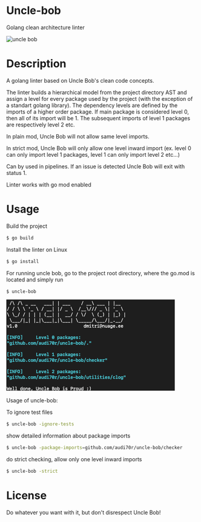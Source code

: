 # Uncle-bob
Golang clean architecture linter

![uncle bob](https://miro.medium.com/max/1400/1*nky1uZpFvkELX3RRC8tQSw.jpeg)

# Description

A golang linter based on Uncle Bob's clean code concepts.

The linter builds a hierarchical model from the project directory AST and assign a level for every 
package used by the project (with the exception of a standart golang library). The dependency 
levels are defined by the imports of a higher order package. If main package is considered level 0, then
all of its import will be 1. The subsequent imports of level 1 packages are respectively level 2 etc.

In plain mod, Uncle Bob will not allow same level imports.

In strict mod, Uncle Bob will only allow one level inward import (ex. level 0 can only import level 1 packages, level 1 can only import level 2 etc...)

Can by used in pipelines. If an issue is detected Uncle Bob will exit with status 1.

Linter works with go mod enabled

# Usage

Build the project
```bash
$ go build
```

Install the linter on Linux
```bash
$ go install
```

For running uncle bob, go to the project root directory, 
where the go.mod is located and simply run
```bash
$ uncle-bob
```

![uncle bob](uncle-bob-example.png)

Usage of uncle-bob:


To ignore test files
```bash
$ uncle-bob -ignore-tests
```

show detailed information about package imports
```bash
$ uncle-bob -package-imports=github.com/audi70r/uncle-bob/checker
``` 

do strict checking, allow only one level inward imports
```bash
$ uncle-bob -strict
``` 

# License
Do whatever you want with it, but don't disrespect Uncle Bob!
